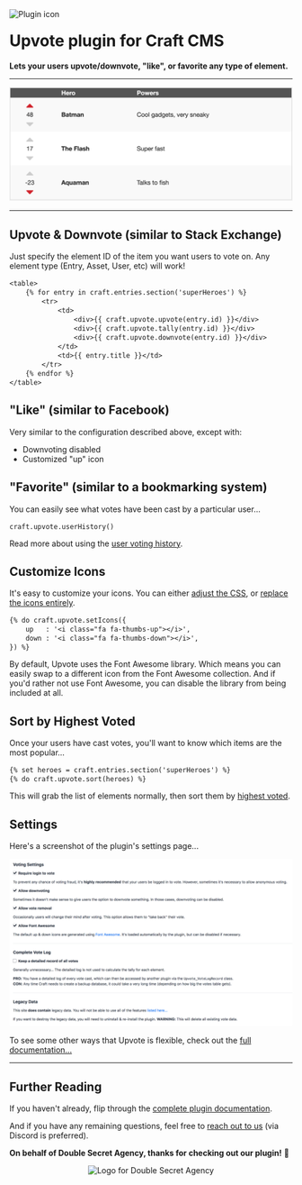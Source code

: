 <img align="left" src="https://plugins.doublesecretagency.com/upvote/images/icon.svg" alt="Plugin icon">

# Upvote plugin for Craft CMS

**Lets your users upvote/downvote, "like", or favorite any type of element.**

---

![](src/resources/img/example-heroes.png)

---

## Upvote & Downvote (similar to Stack Exchange)

Just specify the element ID of the item you want users to vote on. Any element type (Entry, Asset, User, etc) will work!

```twig
<table>
    {% for entry in craft.entries.section('superHeroes') %}
        <tr>
            <td>
                <div>{{ craft.upvote.upvote(entry.id) }}</div>
                <div>{{ craft.upvote.tally(entry.id) }}</div>
                <div>{{ craft.upvote.downvote(entry.id) }}</div>
            </td>
            <td>{{ entry.title }}</td>
        </tr>
    {% endfor %}
</table>
```

## "Like" (similar to Facebook)

Very similar to the configuration described above, except with:
 - Downvoting disabled
 - Customized "up" icon

## "Favorite" (similar to a bookmarking system)

You can easily see what votes have been cast by a particular user...

```twig
craft.upvote.userHistory()
```

Read more about using the [user voting history](https://www.doublesecretagency.com/plugins/upvote/docs/user-vote-history). 

## Customize Icons

It's easy to customize your icons. You can either [adjust the CSS](https://www.doublesecretagency.com/plugins/upvote/docs/customize-your-css), or [replace the icons entirely](https://www.doublesecretagency.com/plugins/upvote/docs/customize-your-icons).

```twig
{% do craft.upvote.setIcons({
    up   : '<i class="fa fa-thumbs-up"></i>',
    down : '<i class="fa fa-thumbs-down"></i>',
}) %}
```

By default, Upvote uses the Font Awesome library. Which means you can easily swap to a different icon from the Font Awesome collection. And if you'd rather not use Font Awesome, you can disable the library from being included at all.

## Sort by Highest Voted

Once your users have cast votes, you'll want to know which items are the most popular...

```twig
{% set heroes = craft.entries.section('superHeroes') %}
{% do craft.upvote.sort(heroes) %}
```

This will grab the list of elements normally, then sort them by [highest voted](https://www.doublesecretagency.com/plugins/upvote/docs/sort-by-highest-voted).

## Settings

Here's a screenshot of the plugin's settings page...

![](src/resources/img/example-settings.png)

To see some other ways that Upvote is flexible, check out the [full documentation...](https://www.doublesecretagency.com/plugins/upvote/docs)

---

## Further Reading

If you haven't already, flip through the [complete plugin documentation](https://plugins.doublesecretagency.com/upvote/).

And if you have any remaining questions, feel free to [reach out to us](https://www.doublesecretagency.com/contact) (via Discord is preferred).

**On behalf of Double Secret Agency, thanks for checking out our plugin!** 🍺

<p align="center">
    <img width="130" src="https://www.doublesecretagency.com/resources/images/dsa-transparent.png" alt="Logo for Double Secret Agency">
</p>
